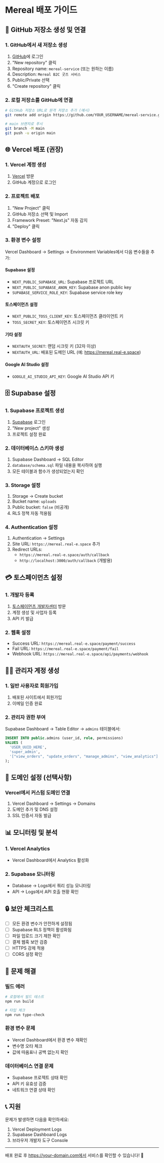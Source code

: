 # Mereal 배포 가이드

## 🚀 GitHub 저장소 생성 및 연결

### 1. GitHub에서 새 저장소 생성
1. [GitHub](https://github.com)에 로그인
2. "New repository" 클릭
3. Repository name: `mereal-service` (또는 원하는 이름)
4. Description: `Mereal B2C 굿즈 서비스`
5. Public/Private 선택
6. "Create repository" 클릭

### 2. 로컬 저장소를 GitHub에 연결
```bash
# GitHub 저장소 URL로 원격 저장소 추가 (예시)
git remote add origin https://github.com/YOUR_USERNAME/mereal-service.git

# main 브랜치로 푸시
git branch -M main
git push -u origin main
```

## 🌐 Vercel 배포 (권장)

### 1. Vercel 계정 생성
1. [Vercel](https://vercel.com) 방문
2. GitHub 계정으로 로그인

### 2. 프로젝트 배포
1. "New Project" 클릭
2. GitHub 저장소 선택 및 Import
3. Framework Preset: "Next.js" 자동 감지
4. "Deploy" 클릭

### 3. 환경 변수 설정
Vercel Dashboard → Settings → Environment Variables에서 다음 변수들을 추가:

#### Supabase 설정
- `NEXT_PUBLIC_SUPABASE_URL`: Supabase 프로젝트 URL
- `NEXT_PUBLIC_SUPABASE_ANON_KEY`: Supabase anon public key
- `SUPABASE_SERVICE_ROLE_KEY`: Supabase service role key

#### 토스페이먼츠 설정
- `NEXT_PUBLIC_TOSS_CLIENT_KEY`: 토스페이먼츠 클라이언트 키
- `TOSS_SECRET_KEY`: 토스페이먼츠 시크릿 키

#### 기타 설정
- `NEXTAUTH_SECRET`: 랜덤 시크릿 키 (32자 이상)
- `NEXTAUTH_URL`: 배포된 도메인 URL (예: https://mereal.real-e.space)

#### Google AI Studio 설정
- `GOOGLE_AI_STUDIO_API_KEY`: Google AI Studio API 키

## 🗄️ Supabase 설정

### 1. Supabase 프로젝트 생성
1. [Supabase](https://supabase.com) 로그인
2. "New project" 생성
3. 프로젝트 설정 완료

### 2. 데이터베이스 스키마 생성
1. Supabase Dashboard → SQL Editor
2. `database/schema.sql` 파일 내용을 복사하여 실행
3. 모든 테이블과 함수가 생성되었는지 확인

### 3. Storage 설정
1. Storage → Create bucket
2. Bucket name: `uploads`
3. Public bucket: `false` (비공개)
4. RLS 정책 자동 적용됨

### 4. Authentication 설정
1. Authentication → Settings
2. Site URL: `https://mereal.real-e.space` 추가
3. Redirect URLs: 
   - `https://mereal.real-e.space/auth/callback`
   - `http://localhost:3000/auth/callback` (개발용)

## 💳 토스페이먼츠 설정

### 1. 개발자 등록
1. [토스페이먼츠 개발자센터](https://developers.tosspayments.com) 방문
2. 계정 생성 및 사업자 등록
3. API 키 발급

### 2. 웹훅 설정
- Success URL: `https://mereal.real-e.space/payment/success`
- Fail URL: `https://mereal.real-e.space/payment/fail`
- Webhook URL: `https://mereal.real-e.space/api/payments/webhook`

## 👨‍💼 관리자 계정 생성

### 1. 일반 사용자로 회원가입
1. 배포된 사이트에서 회원가입
2. 이메일 인증 완료

### 2. 관리자 권한 부여
Supabase Dashboard → Table Editor → `admins` 테이블에서:
```sql
INSERT INTO public.admins (user_id, role, permissions)
VALUES (
  'USER_UUID_HERE', 
  'super_admin', 
  '["view_orders", "update_orders", "manage_admins", "view_analytics"]'
);
```

## 🔧 도메인 설정 (선택사항)

### Vercel에서 커스텀 도메인 연결
1. Vercel Dashboard → Settings → Domains
2. 도메인 추가 및 DNS 설정
3. SSL 인증서 자동 발급

## 📊 모니터링 및 분석

### 1. Vercel Analytics
- Vercel Dashboard에서 Analytics 활성화

### 2. Supabase 모니터링
- Database → Logs에서 쿼리 성능 모니터링
- API → Logs에서 API 호출 현황 확인

## 🔒 보안 체크리스트

- [ ] 모든 환경 변수가 안전하게 설정됨
- [ ] Supabase RLS 정책이 활성화됨
- [ ] 파일 업로드 크기 제한 확인
- [ ] 결제 웹훅 보안 검증
- [ ] HTTPS 강제 적용
- [ ] CORS 설정 확인

## 🚨 문제 해결

### 빌드 에러
```bash
# 로컬에서 빌드 테스트
npm run build

# 타입 체크
npm run type-check
```

### 환경 변수 문제
- Vercel Dashboard에서 환경 변수 재확인
- 변수명 오타 체크
- 값에 따옴표나 공백 없는지 확인

### 데이터베이스 연결 문제
- Supabase 프로젝트 상태 확인
- API 키 유효성 검증
- 네트워크 연결 상태 확인

## 📞 지원

문제가 발생하면 다음을 확인하세요:
1. Vercel Deployment Logs
2. Supabase Dashboard Logs
3. 브라우저 개발자 도구 Console

---

배포 완료 후 https://your-domain.com에서 서비스를 확인할 수 있습니다! 🎉
